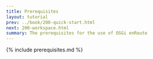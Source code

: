 ```yaml
---
title: Prerequisites
layout: tutorial
prev: ../book/200-quick-start.html
next: 200-workspace.html
summary: The prerequisites for the use of OSGi enRoute
---
```


{% include prerequisites.md %}

